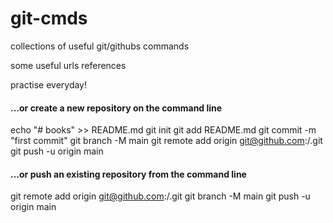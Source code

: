 # git-cmds

collections of useful git/githubs commands

some useful urls references

practise everyday!

#### …or create a new repository on the command line

echo "# books" >> README.md
git init
git add README.md
git commit -m "first commit"
git branch -M main
git remote add origin git@github.com:<username>/<repo-name>.git
git push -u origin main

#### …or push an existing repository from the command line

git remote add origin git@github.com:<username>/<repo-name>.git
git branch -M main
git push -u origin main
